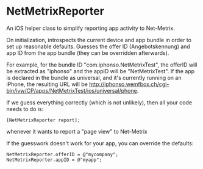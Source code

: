 NetMetrixReporter
=================
 
An iOS helper class to simplify reporting app activity to Net-Metrix.
 
On initialization, introspects the current device and app bundle in order to set up reasonable defaults. Guesses the offer ID (Angebotskennung) and app ID from the app bundle (they can be overridden afterwards).
 
For example, for the bundle ID "com.iphonso.NetMetrixTest", the offerID will be extracted as "iphonso" and the appID will be "NetMetrixTest". If the app is declared in the bundle as universal, and it's currently running on an iPhone, the resulting URL will be http://iphonso.wemfbox.ch/cgi-bin/ivw/CP/apps/NetMetrixTest/ios/universal/phone.
 
If we guess everything correctly (which is not unlikely), then all your code needs to do is:
 
    [NetMetrixReporter report];
     
whenever it wants to report a "page view" to Net-Metrix
 
If the guesswork doesn't work for your app, you can override the defaults:
 
    NetMetrixReporter.offerID = @"mycompany";
    NetMetrixReporter.appID = @"myapp";
    